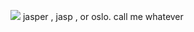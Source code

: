 ![](https://media.discordapp.net/attachments/1076549645519552552/1412066073439633552/Untitled873_20250901142523.png?ex=68b6f082&is=68b59f02&hm=087e0c8c80a221a6269648d21cfa0b50c8eda9d901e81236a76ed52969bd7f54&=&format=webp&quality=lossless)
jasper , jasp , or oslo. call me whatever

